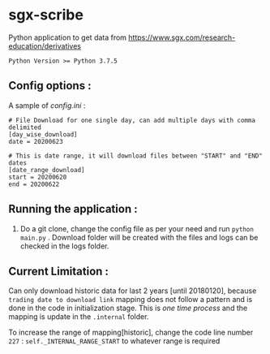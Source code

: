 # sgx-scribe
Python application to get data from https://www.sgx.com/research-education/derivatives

`Python Version >= Python 3.7.5`
## Config options : 
A sample of *config.ini* : 
```
# File Download for one single day, can add multiple days with comma delimited 
[day_wise_download]
date = 20200623

# This is date range, it will download files between "START" and "END" dates
[date_range_download]
start = 20200620
end = 20200622
```
## Running the application : 

1. Do a git clone, change the config file as per your need and run `python main.py` . Download folder will be created with the files and logs can be checked in the logs folder.

## Current Limitation : 
Can only download historic data for last 2 years [until 20180120], because `trading date to download link` mapping does not follow a pattern and is done in the code in initialization stage. This is *one time process* and the mapping is update in the `.internal` folder.

To increase the range of mapping[historic], change the code line number `227` : `self._INTERNAL_RANGE_START` to whatever range is required
